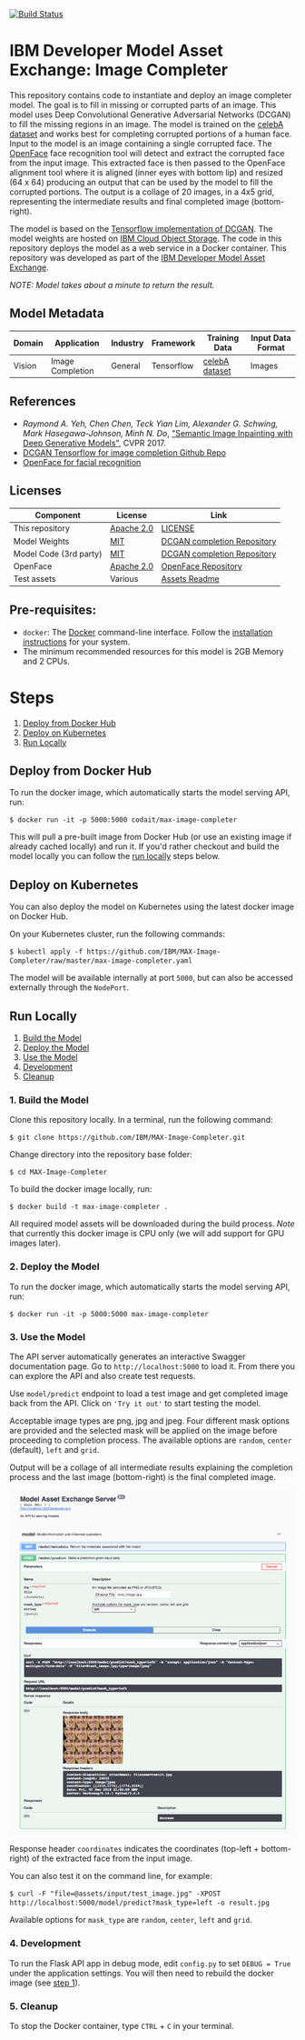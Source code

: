 [![Build Status](https://travis-ci.com/IBM/MAX-Image-Completer.svg?branch=master)](https://travis-ci.com/IBM/MAX-Image-Completer)

# IBM Developer Model Asset Exchange: Image Completer

This repository contains code to instantiate and deploy an image completer model. The goal is to fill in missing or 
corrupted parts of an image. This model uses Deep Convolutional Generative Adversarial Networks (DCGAN) to fill the missing regions in an image. The model is trained on the [celebA dataset](http://mmlab.ie.cuhk.edu.hk/projects/CelebA.html) and works best for completing corrupted portions of a human face. Input to the model is an image containing a single corrupted face. The [OpenFace](https://github.com/cmusatyalab/openface) face recognition tool will detect and extract the corrupted face from the input image. This extracted face is then passed to the OpenFace alignment tool where it is aligned (inner eyes with bottom lip) and resized (64 x 64) producing an output that can be used by the model to fill the corrupted portions. The output is a collage of 20 images, in a 4x5 grid, representing the intermediate results and final completed image (bottom-right).

The model is based on the [Tensorflow implementation of DCGAN](https://github.com/bamos/dcgan-completion.tensorflow). The model weights are hosted on [IBM Cloud Object Storage](https://max-assets.s3-api.us-geo.objectstorage.softlayer.net/image-completer/1.0/checkpoint.tar.gz). The code in this repository deploys the model as a web service in a Docker container. This repository was developed as part of the [IBM Developer Model Asset Exchange](https://developer.ibm.com/exchanges/models/).

_NOTE: Model takes about a minute to return the result._

## Model Metadata
| Domain | Application | Industry  | Framework | Training Data | Input Data Format |
| ------------- | --------  | -------- | --------- | --------- | -------------- | 
| Vision | Image Completion | General | Tensorflow | [celebA dataset](http://mmlab.ie.cuhk.edu.hk/projects/CelebA.html) | Images |

## References

* _Raymond A. Yeh, Chen Chen, Teck Yian Lim, Alexander G. Schwing, Mark Hasegawa-Johnson, Minh N. Do_, ["Semantic Image Inpainting with Deep Generative Models"](https://arxiv.org/abs/1607.07539), CVPR 2017.
* [DCGAN Tensorflow for image completion Github Repo](https://github.com/bamos/dcgan-completion.tensorflow)
* [OpenFace for facial recognition](https://github.com/cmusatyalab/openface)

## Licenses

| Component | License | Link  |
| ------------- | --------  | -------- |
| This repository | [Apache 2.0](https://www.apache.org/licenses/LICENSE-2.0) | [LICENSE](LICENSE) |
| Model Weights | [MIT](https://opensource.org/licenses/MIT) | [DCGAN completion Repository](https://github.com/bamos/dcgan-completion.tensorflow/blob/master/LICENSE) |
| Model Code (3rd party) | [MIT](https://opensource.org/licenses/MIT) | [DCGAN completion Repository](https://github.com/bamos/dcgan-completion.tensorflow/blob/master/LICENSE) |
| OpenFace | [Apache 2.0](https://www.apache.org/licenses/LICENSE-2.0) | [OpenFace Repository](https://github.com/cmusatyalab/openface/blob/master/LICENSE) |
| Test assets | Various | [Assets Readme](assets/README.md) |

## Pre-requisites:

* `docker`: The [Docker](https://www.docker.com/) command-line interface. Follow the [installation instructions](https://docs.docker.com/install/) for your system.
* The minimum recommended resources for this model is 2GB Memory and 2 CPUs.

# Steps

1. [Deploy from Docker Hub](#deploy-from-docker-hub)
2. [Deploy on Kubernetes](#deploy-on-kubernetes)
3. [Run Locally](#run-locally)

## Deploy from Docker Hub

To run the docker image, which automatically starts the model serving API, run:

```
$ docker run -it -p 5000:5000 codait/max-image-completer
```

This will pull a pre-built image from Docker Hub (or use an existing image if already cached locally) and run it.
If you'd rather checkout and build the model locally you can follow the [run locally](#run-locally) steps below.

## Deploy on Kubernetes

You can also deploy the model on Kubernetes using the latest docker image on Docker Hub.

On your Kubernetes cluster, run the following commands:

```
$ kubectl apply -f https://github.com/IBM/MAX-Image-Completer/raw/master/max-image-completer.yaml
```

The model will be available internally at port `5000`, but can also be accessed externally through the `NodePort`.

## Run Locally

1. [Build the Model](#1-build-the-model)
2. [Deploy the Model](#2-deploy-the-model)
3. [Use the Model](#3-use-the-model)
4. [Development](#4-development)
5. [Cleanup](#5-cleanup)


### 1. Build the Model

Clone this repository locally. In a terminal, run the following command:

```
$ git clone https://github.com/IBM/MAX-Image-Completer.git
```

Change directory into the repository base folder:

```
$ cd MAX-Image-Completer
```

To build the docker image locally, run: 

```
$ docker build -t max-image-completer .
```

All required model assets will be downloaded during the build process. _Note_ that currently this docker image is CPU only (we will add support for GPU images later).


### 2. Deploy the Model

To run the docker image, which automatically starts the model serving API, run:

```
$ docker run -it -p 5000:5000 max-image-completer
```

### 3. Use the Model

The API server automatically generates an interactive Swagger documentation page. Go to `http://localhost:5000` to load it. From there you can explore the API and also create test requests.

Use `model/predict` endpoint to load a test image and get completed image back from the API. Click on `'Try it out'` to start testing the model.

Acceptable image types are png, jpg and jpeg. Four different mask options are provided and the selected mask will be applied on the image before proceeding to completion process. The available options are `random`, `center` (default), `left` and `grid`. 

Output will be a collage of all intermediate results explaining the completion process and the last image (bottom-right) is the final completed image. 

![Screenshot of the swagger output](docs/result.png)

Response header `coordinates` indicates the coordinates (top-left + bottom-right) of the extracted face from the input image.

You can also test it on the command line, for example:

```
$ curl -F "file=@assets/input/test_image.jpg" -XPOST http://localhost:5000/model/predict?mask_type=left -o result.jpg
```

Available options for `mask_type` are `random`, `center`, `left` and `grid`.

### 4. Development

To run the Flask API app in debug mode, edit `config.py` to set `DEBUG = True` under the application settings. You will then need to rebuild the docker image (see [step 1](#1-build-the-model)).

### 5. Cleanup

To stop the Docker container, type `CTRL` + `C` in your terminal.
